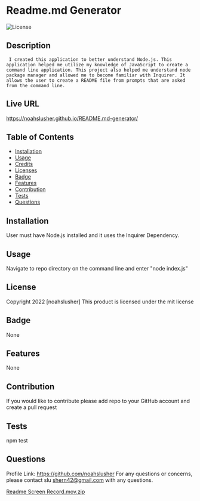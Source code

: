 # Readme.md Generator
  ![License](https://img.shields.io/badge/license-mit-blue.svg)
  ## Description
     I created this application to better understand Node.js. This application helped me utilize my knowledge of JavaScript to create a command line application. This project also helped me understand node package manager and allowed me to become familiar with Inquirer. It allows the user to create a README file from prompts that are asked from the command line.

  ## Live URL
  https://noahslusher.github.io/README.md-generator/

  ## Table of Contents
* [Installation](#Installation)
* [Usage](#Usage)
* [Credits](#Credits)
* [Licenses](#Licenses)
* [Badge](#Badge)
* [Features](#Features)
* [Contribution](#Contribution)
* [Tests](#Tests)
* [Questions](#Questions)


## Installation
  User must have Node.js installed and it uses the Inquirer Dependency.
  
## Usage
  Navigate to repo directory on the command line and enter "node index.js"
  

## License
  Copyright 2022 [noahslusher]
    This product is licensed under the mit license
  
## Badge
  None
  
## Features
  None
  
## Contribution
  If you would like to contribute please add repo to your GitHub account and create a pull request
  
## Tests
  npm test
  
## Questions
  Profile Link: https://github.com/noahslusher
  For any questions or concerns, please contact slu
shern42@gmail.com with any questions.

[Readme Screen Record.mov.zip](https://github.com/noahslusher/README.md-generator/files/8358811/Readme.Screen.Record.mov.zip)
